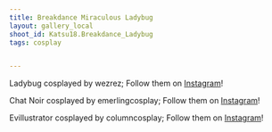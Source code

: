 ```yaml
---
title: Breakdance Miraculous Ladybug
layout: gallery_local
shoot_id: Katsu18.Breakdance_Ladybug
tags: cosplay


---
```


Ladybug cosplayed by wezrez; Follow them on [Instagram](https://www.instagram.com/wezrez)!

Chat Noir cosplayed by emerlingcosplay; Follow them on [Instagram](https://www.instagram.com/emerlingcosplay)!

Evillustrator cosplayed by columncosplay; Follow them on [Instagram](https://www.instagram.com/columncosplay)!

